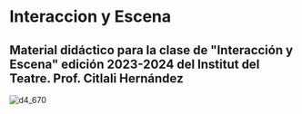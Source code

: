 # Interaccion y Escena
Material didáctico para la clase de "Interacción y Escena" edición 2023-2024 del Institut del Teatre.
Prof. Citlali Hernández
---
![d4_670](https://github.com/TURBULENTE/Interaccion_y_Escena/assets/19651027/76d00599-e8d2-4fb9-bec6-6478c981b2e0)

